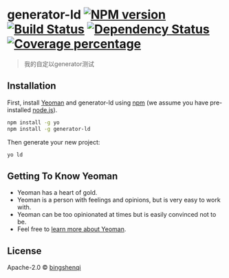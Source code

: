 # generator-ld [![NPM version][npm-image]][npm-url] [![Build Status][travis-image]][travis-url] [![Dependency Status][daviddm-image]][daviddm-url] [![Coverage percentage][coveralls-image]][coveralls-url]
> 我的自定以generator测试

## Installation

First, install [Yeoman](http://yeoman.io) and generator-ld using [npm](https://www.npmjs.com/) (we assume you have pre-installed [node.js](https://nodejs.org/)).

```bash
npm install -g yo
npm install -g generator-ld
```

Then generate your new project:

```bash
yo ld
```

## Getting To Know Yeoman

 * Yeoman has a heart of gold.
 * Yeoman is a person with feelings and opinions, but is very easy to work with.
 * Yeoman can be too opinionated at times but is easily convinced not to be.
 * Feel free to [learn more about Yeoman](http://yeoman.io/).

## License

Apache-2.0 © [bingshenqi]()


[npm-image]: https://badge.fury.io/js/generator-ld.svg
[npm-url]: https://npmjs.org/package/generator-ld
[travis-image]: https://travis-ci.org//generator-ld.svg?branch=master
[travis-url]: https://travis-ci.org//generator-ld
[daviddm-image]: https://david-dm.org//generator-ld.svg?theme=shields.io
[daviddm-url]: https://david-dm.org//generator-ld
[coveralls-image]: https://coveralls.io/repos//generator-ld/badge.svg
[coveralls-url]: https://coveralls.io/r//generator-ld
